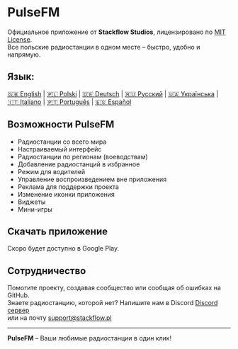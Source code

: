 # PulseFM

Официальное приложение от **Stackflow Studios**, лицензировано по [MIT License](LICENSE).  
Все польские радиостанции в одном месте – быстро, удобно и напрямую.

## Язык:

[🇬🇧 English](README.md) |
[🇵🇱 Polski](.github/README.pl.md) |
[🇩🇪 Deutsch](.github/README.de.md) |
[🇷🇺 Русский](.github/README.ru.md) |
[🇺🇦 Українська](.github/README.uk.md) |
[🇮🇹 Italiano](.github/README.it.md) |
[🇵🇹 Português](.github/README.pt.md) |
[🇪🇸 Español](.github/README.es.md)

## Возможности PulseFM

- Радиостанции со всего мира
- Настраиваемый интерфейс
- Радиостанции по регионам (воеводствам)
- Добавление радиостанций в избранное
- Режим для водителей
- Управление воспроизведением вне приложения
- Реклама для поддержки проекта
- Изменение иконки приложения
- Виджеты
- Мини-игры

## Скачать приложение

Скоро будет доступно в Google Play.

## Сотрудничество

Помогите проекту, создавая сообщество или сообщая об ошибках на GitHub.  
Знаете радиостанцию, которой нет? Напишите нам в Discord [Discord сервер](https://discord.gg/MtPs7WXyJu)  
или на почту [support@stackflow.pl](mailto:support@stackflow.pl)

---

**PulseFM** – Ваши любимые радиостанции в один клик!

